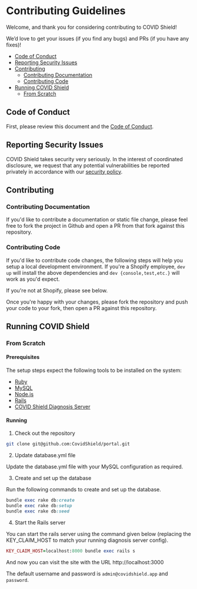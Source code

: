 # Contributing Guidelines

Welcome, and thank you for considering contributing to COVID Shield!

We’d love to get your issues (if you find any bugs) and PRs (if you have any fixes)!

- [Code of Conduct](#code-of-conduct)
- [Reporting Security Issues](#reporting-security-issues)
- [Contributing](#contributing)
  - [Contributing Documentation](#contributing-documentation)
  - [Contributing Code](#contributing-code)
- [Running COVID Shield](#running-covid-shield)
  - [From Scratch](#from-scratch)

## Code of Conduct

First, please review this document and the [Code of Conduct](CODE_OF_CONDUCT.md).

## Reporting Security Issues

COVID Shield takes security very seriously. In the interest of coordinated disclosure,
we request that any potential vulnerabilities be reported privately in accordance with
our [security policy](SECURITY.md).

## Contributing

### Contributing Documentation

If you'd like to contribute a documentation or static file change, please
feel free to fork the project in Github and open a PR from that fork against this repository.

### Contributing Code

If you'd like to contribute code changes, the following steps will help you
setup a local development environment. If you're a Shopify employee, `dev up`
will install the above dependencies and `dev {console,test,etc.}` will work
as you'd expect.

If you're not at Shopify, please see below.

Once you're happy with your changes, please fork the repository and push your
code to your fork, then open a PR against this repository.

## Running COVID Shield

### From Scratch

#### Prerequisites

The setup steps expect the following tools to be installed on the system:

* [Ruby](https://guides.rubyonrails.org/getting_started.html#installing-ruby)
* [MySQL](https://dev.mysql.com/doc/mysql-installation-excerpt/5.7/en/)
* [Node.js](https://guides.rubyonrails.org/getting_started.html#installing-node-js-and-yarn)
* [Rails](https://guides.rubyonrails.org/getting_started.html#creating-a-new-rails-project-installing-rails-installing-rails)
* [COVID Shield Diagnosis Server](https://github.com/CovidShield/server)

#### Running

1. Check out the repository

```bash
git clone git@github.com:CovidShield/portal.git
```

2. Update database.yml file

Update the database.yml file with your MySQL configuration as required.

3. Create and set up the database

Run the following commands to create and set up the database.

```ruby
bundle exec rake db:create
bundle exec rake db:setup
bundle exec rake db:seed
```

4. Start the Rails server

You can start the rails server using the command given below (replacing the KEY_CLAIM_HOST to match your running diagnosis server config).

```ruby
KEY_CLAIM_HOST=localhost:8000 bundle exec rails s
```

And now you can visit the site with the URL http://localhost:3000

The default username and password is `admin@covidshield.app` and `password`.